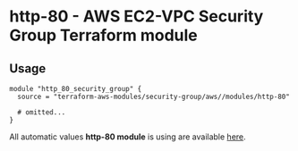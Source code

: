 # http-80 - AWS EC2-VPC Security Group Terraform module

## Usage

```hcl
module "http_80_security_group" {
  source = "terraform-aws-modules/security-group/aws//modules/http-80"

  # omitted...
}
```

All automatic values **http-80 module** is using are available [here](https://github.com/terraform-aws-modules/terraform-aws-security-group/blob/master/modules/http-80/auto_values.tf).
